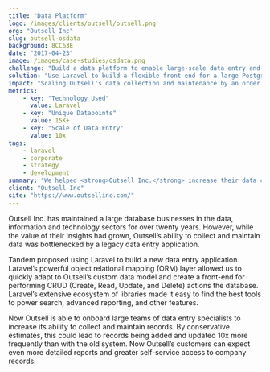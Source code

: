```yaml
---
title: "Data Platform"
logo: /images/clients/outsell/outsell.png
org: "Outsell Inc"
slug: outsell-osdata
background: 8CC63E
date: "2017-04-23"
image: /images/case-studies/osdata.png
challenge: "Build a data platform to enable large-scale data entry and machine learning-driven insights."
solution: "Use Laravel to build a flexible front-end for a large Postgres DB."
impact: "Scaling Outsell's data collection and maintenance by an order of magnitude."
metrics:
    - key: "Technology Used"
      value: Laravel
    - key: "Unique Datapoints" 
      value: 15K+
    - key: "Scale of Data Entry"
      value: 10x
tags:
    - laravel
    - corporate
    - strategy
    - development
summary: "We helped <strong>Outsell Inc.</strong> increase their data collection abilities by an order of magnitude with Laravel."
client: "Outsell Inc"
site: "https://www.outsellinc.com/"
---
```


Outsell Inc. has maintained a large database businesses in the data, information and technology sectors for over twenty years. However, while the value of their insights had grown, Outsell’s ability to collect and maintain data was bottlenecked by a legacy data entry application.

Tandem proposed using Laravel to build a new data entry application. Laravel’s powerful object relational mapping (ORM) layer allowed us to quickly adapt to Outsell’s custom data model and create a front-end for performing CRUD (Create, Read, Update, and Delete) actions the database. Laravel’s extensive ecosystem of libraries made it easy to find the best tools to power search, advanced reporting, and other features.

Now Outsell is able to onboard large teams of data entry specialists to increase its ability to collect and maintain records. By conservative estimates, this could lead to records being added and updated 10x more frequently than with the old system. Now Outsell’s customers can expect even more detailed reports and greater self-service access to company records.
